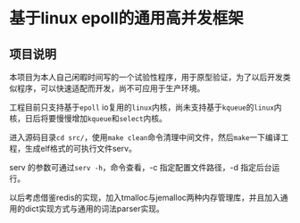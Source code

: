 # 基于linux epoll的通用高并发框架

## 项目说明
本项目为本人自己闲暇时间写的一个试验性程序，用于原型验证，为了以后开发类似程序，可以快速适配而开发，尚不可应用于生产环境。

工程目前只支持基于`epoll` io复用的`linux`内核，尚未支持基于`kqueue`的`linux`内核，日后将要慢慢增加`kqueue`和`select`内核。

进入源码目录`cd src/`，使用`make clean`命令清理中间文件，然后`make`一下编译工程，生成elf格式的可执行文件serv。

serv 的参数可通过`serv -h`，命令查看，-c 指定配置文件路径，-d 指定后台运行。

以后考虑借鉴redis的实现，加入tmalloc与jemalloc两种内存管理库，并且加入通用的dict实现方式与通用的词法parser实现。


